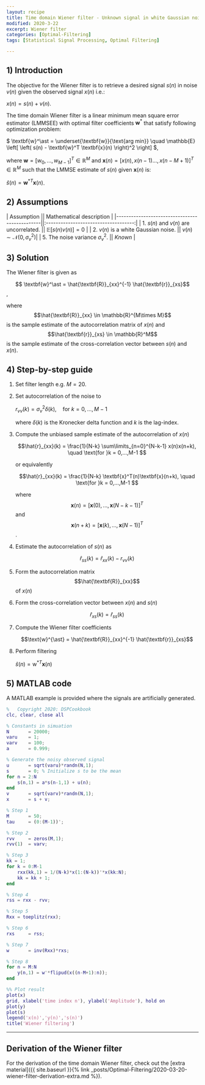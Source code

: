```yaml
---
layout: recipe
title: Time domain Wiener filter - Unknown signal in white Gaussian noise 
modified: 2020-3-22
excerpt: Wiener filter
categories: [Optimal-Filtering]
tags: [Statistical Signal Processing, Optimal Filtering]

---
```


[//]: # "Comment"

## 1) Introduction

The objective for the Wiener filter is to retrieve a desired signal $s(n)$ in noise $v(n)$ given the observed signal $x(n)$ i.e.:

$x(n) = s(n) + v(n).$

The time domain Wiener filter is a linear minimum mean square error estimator (LMMSEE) with optimal filter coefficients $\textbf{w}^\ast$ that satisfy following optimization problem:

$ \textbf{w}^\ast = \underset{\textbf{w}}{\text{arg min}} \quad \mathbb{E} \left[ \left( s(n) - \textbf{w}^T \textbf{x}(n) \right)^2 \right] $,

where $\textbf{w} = [w_0,...,w_{M-1}]^T \in \mathbb{R}^{M}$ and $\textbf{x}(n) = [x(n),x(n-1)...,x(n-M+1)]^T \in \mathbb{R}^{M}$ such that the LMMSE estimate of $s(n)$ given $\textbf{x}(n)$ is:

$\hat{s}(n) = \textbf{w}^{\ast T}\textbf{x}(n)$.



## 2) Assumptions


| Assumption   					 				|| Mathematical description   			| 
|-----------------------------------------------||:------------------------------------:|
| 1. $s(n)$ and $v(n)$ are uncorrelated. 		|| $\mathbb{E}[s(n)v(n)] = 0$ 			|
| 2. $v(n)$ is a white Gaussian noise. 			|| $v(n) \sim \mathcal{N}(0,\sigma_v^2)$|
| 5. The noise variance $\sigma_v^2$. 			|| _Known_ 								|


## 3) Solution

The Wiener filter is given as

$$	\textbf{w}^\ast = \hat{\textbf{R}}_{xx}^{-1} \hat{\textbf{r}}_{xs}$$,

where $$\hat{\textbf{R}}_{xx} \in \mathbb{R}^{M\times M}$$ is the sample estimate of the autocorrelation matrix of $x(n)$ and $$\hat{\textbf{r}}_{xs} \in \mathbb{R}^M$$ is the sample estimate of the cross-correlation vector between $s(n)$ and $x(n)$.


## 4) Step-by-step guide

1. Set filter length e.g. $M=20$.
2. Set autocorrelation of the noise to

	$r_{vv}(k) = \sigma_v^2 \delta (k), \quad \text{for }k = 0,...,M-1$

	where $\delta (k)$ is the Kronecker delta function and $k$ is the lag-index.

3. Compute the unbiased sample estimate of the autocorrelation of $x(n)$

	$$\hat{r}_{xx}(k) = \frac{1}{N-k} \sum\limits_{n=0}^{N-k-1} x(n)x(n+k), \quad \text{for }k = 0,...,M-1 $$

	or equivalently

	$$\hat{r}_{xx}(k) = \frac{1}{N-k} \textbf{x}^T(n)\textbf{x}(n+k), \quad \text{for }k = 0,...,M-1 $$

	where $$\textbf{x}(n) = [\textbf{x}(0),...,\textbf{x}(N-k-1)]^T$$ and $$\textbf{x}(n+k) = [\textbf{x}(k),...,\textbf{x}(N-1)]^T$$.

4. Estimate the autocorrelation of $s(n)$ as 

	$$\hat{r}_{ss}(k) = \hat{r}_{xx}(k) - r_{vv}(k)$$

5. Form the autocorrelation matrix $$\hat{\textbf{R}}_{xx}$$ of $x(n)$
6. Form the cross-correlation vector between $x(n)$ and $s(n)$

	$$\hat{r}_{xs}(k) = \hat{r}_{ss}(k)$$

7. Compute the Wiener filter coefficients

	$$\text{w}^{\ast} = \hat{\textbf{R}}_{xx}^{-1} \hat{\textbf{r}}_{xs}$$

8. Perform filtering

	$\hat{s}(n) = \text{w}^{\ast T} \textbf{x}(n)$


## 5) MATLAB code

A MATLAB example is provided where the signals are artificially generated.

```matlab
%   Copyright 2020: DSPCookbook
clc, clear, close all

% Constants in simuation
N       = 20000;
varu    = 1;
varv    = 100;
a       = 0.999;

% Generate the noisy observed signal
u       = sqrt(varu)*randn(N,1);
s       = 0; % Initialize s to be the mean
for n = 2:N
    s(n,1) = a*s(n-1,1) + u(n);
end
v       = sqrt(varv)*randn(N,1);
x       = s + v;

% Step 1
M       = 50;
tau     = (0:(M-1))';

% Step 2
rvv     = zeros(M,1);
rvv(1)  = varv;            

% Step 3
kk = 1;
for k = 0:M-1
    rxx(kk,1) = 1/(N-k)*x(1:(N-k))'*x(kk:N);
    kk = kk + 1;
end

% Step 4
rss = rxx - rvv;

% Step 5
Rxx = toeplitz(rxx);

% Step 6
rxs     = rss;

% Step 7
w       = inv(Rxx)*rxs;

% Step 8
for n = M:N
    y(n,1) = w'*flipud(x((n-M+1):n));
end

%% Plot result
plot(x)
grid, xlabel('time index n'), ylabel('Amplitude'), hold on
plot(y)
plot(s)
legend('x(n)','y(n)','s(n)')
title('Wiener filtering')

```


------

## Derivation of the Wiener filter

For the derivation of the time domain Wiener filter, check out the [extra material]({{ site.baseurl }}{% link _posts/Optimal-Filtering/2020-03-20-wiener-filter-derivation-extra.md %}).





